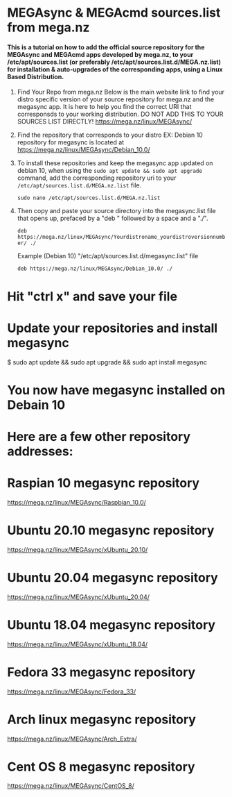 # MEGAsync & MEGAcmd sources.list from mega.nz
#### This is a tutorial on how to add the official source repository for the MEGAsync and MEGAcmd apps developed by mega.nz, to your /etc/apt/sources.list (or preferably /etc/apt/sources.list.d/MEGA.nz.list) for installation & auto-upgrades of the corresponding apps, using a Linux Based Distribution.

1. Find Your Repo from mega.nz
Below is the main website link to find your distro specific version of your source repository for mega.nz and the megasync app. It is here to help you find the correct URI that corresponsds to your working distribution. DO NOT ADD THIS TO YOUR SOURCES LIST DIRECTLY!
    https://mega.nz/linux/MEGAsync/
    
2. Find the repository that corresponds to your distro
    EX: Debian 10 repository for megasync is located at 
    https://mega.nz/linux/MEGAsync/Debian_10.0/

3. To install these repositories and keep the megasync app updated on debian 10, when using the `sudo apt update && sudo apt upgrade` command, add the corresponding repository uri to your `/etc/apt/sources.list.d/MEGA.nz.list` file.

    `sudo nano /etc/apt/sources.list.d/MEGA.nz.list`


4. Then copy and paste your source directory into the megasync.list file that opens up, prefaced by a "deb " followed by a space and a "./".
     
     `deb https://mega.nz/linux/MEGAsync/Yourdistroname_yourdistroversionnumber/ ./`
     
      Example (Debian 10) "/etc/apt/sources.list.d/megasync.list" file
      
      `deb https://mega.nz/linux/MEGAsync/Debian_10.0/ ./`

# Hit "ctrl x" and save your file

# Update your repositories and install megasync
$ sudo apt update && sudo apt upgrade && sudo apt install megasync

# You now have megasync installed on Debain 10

# Here are a few other repository addresses:

# Raspian 10 megasync repository
https://mega.nz/linux/MEGAsync/Raspbian_10.0/

# Ubuntu 20.10 megasync repository
https://mega.nz/linux/MEGAsync/xUbuntu_20.10/

# Ubuntu 20.04 megasync repository
https://mega.nz/linux/MEGAsync/xUbuntu_20.04/

# Ubuntu 18.04 megasync repository
https://mega.nz/linux/MEGAsync/xUbuntu_18.04/

# Fedora 33 megasync repository
https://mega.nz/linux/MEGAsync/Fedora_33/

# Arch linux megasync repository
https://mega.nz/linux/MEGAsync/Arch_Extra/

# Cent OS 8 megasync repository
https://mega.nz/linux/MEGAsync/CentOS_8/
